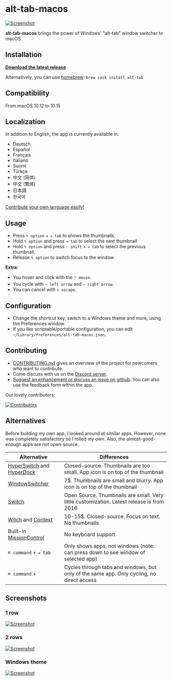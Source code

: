# alt-tab-macos

[![Screenshot](docs/img/alt-tab-macos/frontpage.jpg)](docs/img/alt-tab-macos/frontpage.jpg)

**alt-tab-macos** brings the power of Windows' "alt-tab" window switcher to macOS.

## Installation

[**Download the latest release**](https://github.com/lwouis/alt-tab-macos/releases/latest)

Alternatively, you can use [homebrew](https://brew.sh/): `brew cask install alt-tab`

## Compatibility

From macOS 10.12 to 10.15

## Localization

In addition to English, the app is currently available in:

* Deutsch
* Español
* Français
* Italiano
* Suomi
* Türkçe
* 中文 (简体)
* 中文 (繁体)
* 日本語
* 한국어

[Contribute your own language easily!](https://poeditor.com/join/project/8AOEZ0eAZE)

## Usage

* Press `⌥ option` + `⇥ tab` to shows the thumbnails.
* Hold `⌥ option` and press `⇥ tab` to select the next thumbnail.
* Hold `⌥ option` and press `⇧ shift` + `⇥ tab` to select the previous thumbnail.
* Release `⌥ option` to switch focus to the window.

**Extra:**

* You hover and click with the `🖱️ mouse`.
* You cycle with `⇦ left arrow` and `⇨ right arrow`.
* You can cancel with `⎋ escape`.

## Configuration

* Change the shortcut key, switch to a Windows theme and more, using the Preferences window.
* If you like scriptable/portable configuration, you can edit `~/Library/Preferences/alt-tab-macos.json`.

## Contributing

* [CONTRIBUTING.md](docs/CONTRIBUTING.md) gives an overview of the project for newcomers who want to contribute.
* Come discuss with us on the [Discord server](https://discord.gg/mHvmcqT).
* [Suggest an enhancement or discuss an issue on github](https://github.com/lwouis/alt-tab-macos/issues). You can also use the feedback form within the app.

Our lovely contributors:

[![Contributors](https://contributors-img.web.app/image?repo=lwouis/alt-tab-macos)](https://github.com/lwouis/alt-tab-macos/graphs/contributors)

## Alternatives

Before building my own app, I looked around at similar apps. However, none was completely satisfactory so I rolled my own. Also, the almost-good-enough apps are not open-source.

| Alternative                                                                                 | Differences                                                                                                  |
|---------------------------------------------------------------------------------------------|--------------------------------------------------------------------------------------------------------------|
| [HyperSwitch](https://bahoom.com/hyperswitch) and [HyperDock](https://bahoom.com/hyperdock) | Closed-source. Thumbnails are too small. App icon is on top of the thumbnail                                 |
| [WindowSwitcher](https://www.noteifyapp.com/windowswitcher/)                                | 7$. Thumbnails are small and blurry. App icon is on top of the thumbnail                                     |
| [Switch](https://github.com/numist/Switch)                                                  | Open Source. Thumbnails are small. Very little customization. Latest release is from 2016                     |
| [Witch](https://manytricks.com/witch/) and [Context](https://contexts.co/)                  | 10-15$. Closed-source. Focus on text. No thumbnails                                                          |
| Built-in [MissionControl](https://en.wikipedia.org/wiki/Mission_Control_\(macOS\))          | No keyboard support                                                                                          |
| `⌘ command` + `⇥ tab`                                                                     | Only shows apps, not windows (note: can press down to see window of selected app)                            |
| `⌘ command` + `` ` ``                                                                      | Cycles through tabs and windows, but only of the same app. Only cycling, no direct access                    |

## Screenshots

### 1 row

[![Screenshot](docs/img/alt-tab-macos/1-row.jpg)](docs/img/alt-tab-macos/1-row.jpg)

### 2 rows

[![Screenshot](docs/img/alt-tab-macos/2-rows.jpg)](docs/img/alt-tab-macos/2-rows.jpg)

### Windows theme

[![Screenshot](docs/img/alt-tab-macos/windows-theme.jpg)](docs/img/alt-tab-macos/windows-theme.jpg)

